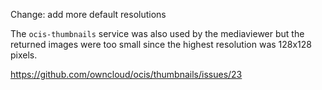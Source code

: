 Change: add more default resolutions

The `ocis-thumbnails` service was also used by the mediaviewer but the returned
images were too small since the highest resolution was 128x128 pixels.

https://github.com/owncloud/ocis/thumbnails/issues/23
